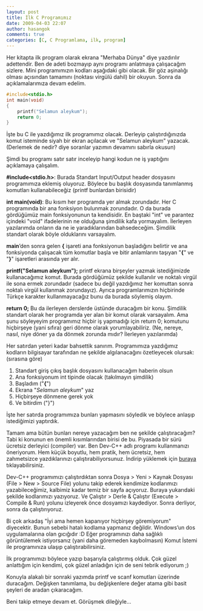 ```yaml
---
layout: post
title: İlk C Programımız
date: 2009-04-03 22:07
author: hasangok
comments: true
categories: [C, C Programlama, ilk, program]
---
```

Her kitapta ilk program olarak ekrana "Merhaba Dünya" diye yazdırılır adettendir. Ben de adeti bozmayıp aynı programı anlatmaya çalışacağım sizlere. Mini programımızın kodları aşağıdaki gibi olacak. Bir göz aşinalığı olması açısından tamamını (noktası virgülü dahil) bir okuyun. Sonra da açıklamalarımıza devam edelim.
```c
#include<stdio.h>
int main(void)
{
	printf("Selamun aleykum");
	return 0;
}
```
İşte bu C ile yazdığımız ilk programımız olacak. Derleyip çalıştırdığınızda komut isteminde siyah bir ekran açılacak ve "Selamun aleykum" yazacak. (Derlemek de nedir? diye soranlar yazımın devamını sabırla okusun)

Şimdi bu programı satır satır inceleyip hangi kodun ne iş yaptığını açıklamaya çalışalım.

**#include<stdio.h>**: Burada Standart Input/Output header dosyasını programımıza eklemiş oluyoruz. Böylece bu başlık dosyasında tanımlanmış komutları kullanabileceğiz (printf bunlardan birisidir)

**int main(void)**: Bu kısım her programda yer almak zorundadır. Her C programında bir ana fonksiyon bulunmak zorundadır. O da burada gördüğümüz main fonksiyonunun ta kendisidir. En baştaki "int" ve parantez içindeki "void" ifadelerinin ne olduğuna şimdilik kafa yormayalım. İlerleyen yazılarımda onların da ne ie yaradıklarından bahsedeceğim. Şimdilik standart olarak böyle olduklarını varsayalım.

**main**’den sonra gelen **{** işareti ana fonksiyonun başladığını belirtir ve ana fonksiyonda çalışacak tüm komutlar başla ve bitir anlamlarını taşıyan "**{**" ve "**}**" işaretleri arasında yer alır.

**printf("Selamun aleykum");** printf ekrana birşeyler yazmak istediğimizde kullanacağımız komut. Burada gördüğümüz şekilde kullanılır ve noktalı virgül ile sona ermek zorundadır (sadece bu değil yazdığımız her komuttan sonra noktalı virgül kullanmak zorundayız). Ayrıca programlarımızın hiçbirinde Türkçe karakter kullanmayacağız bunu da burada söylemiş olayım.

**return 0;** Bu da ilerleyen derslerde üstünde duracağım bir konu. Şimdilik standart olarak her programda yer alan bir komut olarak varsayalım. Ama şunu söyleyeyim programımız hiçbir iş yapmadığı için return 0; komutunu hiçbirşeye (yani sıfıra) geri dönme olarak yorumlayabiliriz. (Ne, nereye, nasıl, niye döner ya da dönmek zorunda mıdır? İlerleyen yazılarımda)

Her satırdan yeteri kadar bahsettik sanırım. Programımıza yazdığımız kodların bilgisayar tarafından ne şekilde algılanacağını özetleyecek olursak: (sırasına göre)
1. Standart giriş çıkış başlık dosyasını kullanacağım haberin olsun
2. Ana fonksiyonum int tipinde olacak (takılmayın şimdilik)
3. Başladım ("**{**")
4. Ekrana "*Selamun aleykum*" yaz
5. Hiçbirşeye dönmene gerek yok
6. Ve bitirdim ("}")

İşte her satırda programımıza bunları yapmasını söyledik ve böylece anlaşıp istediğimizi yaptırdık.

Tamam ama bütün bunları nereye yazacağım ben ne şekilde çalıştıracağım? Tabi ki konunun en önemli kısımlarından birisi de bu. Piyasada bir sürü ücretsiz derleyici (compiler) var. Ben Dev-C++ adlı programı kullanmanızı öneriyorum. Hem küçük boyutlu, hem pratik, hem ücretsiz, hem zahmetsizce yazdıklarınızı çalıştırabiliyorsunuz. İndirip yüklemek için [buraya](http://prdownloads.sourceforge.net/dev-cpp/devcpp-4.9.9.2_setup.exe) tıklayabilirsiniz.

Dev-C++ programımızı çalıştırdıktan sonra Dosya &gt; Yeni &gt; Kaynak Dosyası (File &gt; New &gt; Source File) yolunu takip ederek kendimize kodlarımızı yazabileceğimiz, kalbimiz kadar temiz bir sayfa açıyoruz. Buraya yukarıdaki şekilde kodlarımızı yazıyoruz. Ve Çalıştır &gt; Derle &amp; Çalıştır (Execute &gt; Compile &amp; Run) yolunu izleyerek önce dosyamızı kaydediyor. Sonra derliyor, sonra da çalıştırıyoruz.

Bi çok arkadaş "İyi ama hemen kapanıyor hiçbirşey göremiyorum" diyecektir. Bunun sebebi hatalı kodlama yapmanız değildir. Windows’un dos uygulamalarına olan gıcığıdır :D Eğer programınızı daha sağlıklı görüntülemek istiyorsanız (yani daha göremeden kaybolmasın) Komut İstemi ile programınıza ulaşıp çalıştırabilirsiniz.

İlk programımızı böylece yazıp başarıyla çalıştırmış olduk. Çok güzel anlattığım için kendimi, çok güzel anladığın için de seni tebrik ediyorum ;)

Konuyla alakalı bir sonraki yazımda printf ve scanf komutları üzerinde duracağım. Değişken tanımlama, bu değişkenlere değer atama gibi basit şeyleri de aradan çıkaracağım.

Beni takip etmeye devam et.
Görüşmek dileğiyle...
